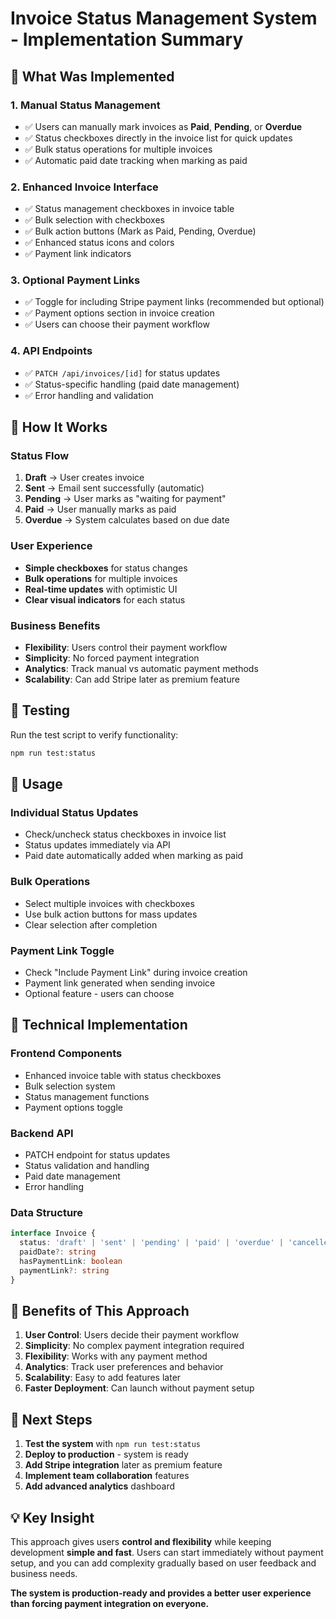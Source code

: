 # Invoice Status Management System - Implementation Summary

## 🎯 What Was Implemented

### 1. **Manual Status Management**
- ✅ Users can manually mark invoices as **Paid**, **Pending**, or **Overdue**
- ✅ Status checkboxes directly in the invoice list for quick updates
- ✅ Bulk status operations for multiple invoices
- ✅ Automatic paid date tracking when marking as paid

### 2. **Enhanced Invoice Interface**
- ✅ Status management checkboxes in invoice table
- ✅ Bulk selection with checkboxes
- ✅ Bulk action buttons (Mark as Paid, Pending, Overdue)
- ✅ Enhanced status icons and colors
- ✅ Payment link indicators

### 3. **Optional Payment Links**
- ✅ Toggle for including Stripe payment links (recommended but optional)
- ✅ Payment options section in invoice creation
- ✅ Users can choose their payment workflow

### 4. **API Endpoints**
- ✅ `PATCH /api/invoices/[id]` for status updates
- ✅ Status-specific handling (paid date management)
- ✅ Error handling and validation

## 🚀 How It Works

### **Status Flow**
1. **Draft** → User creates invoice
2. **Sent** → Email sent successfully (automatic)
3. **Pending** → User marks as "waiting for payment"
4. **Paid** → User manually marks as paid
5. **Overdue** → System calculates based on due date

### **User Experience**
- **Simple checkboxes** for status changes
- **Bulk operations** for multiple invoices
- **Real-time updates** with optimistic UI
- **Clear visual indicators** for each status

### **Business Benefits**
- **Flexibility**: Users control their payment workflow
- **Simplicity**: No forced payment integration
- **Analytics**: Track manual vs automatic payment methods
- **Scalability**: Can add Stripe later as premium feature

## 🧪 Testing

Run the test script to verify functionality:
```bash
npm run test:status
```

## 📱 Usage

### **Individual Status Updates**
- Check/uncheck status checkboxes in invoice list
- Status updates immediately via API
- Paid date automatically added when marking as paid

### **Bulk Operations**
- Select multiple invoices with checkboxes
- Use bulk action buttons for mass updates
- Clear selection after completion

### **Payment Link Toggle**
- Check "Include Payment Link" during invoice creation
- Payment link generated when sending invoice
- Optional feature - users can choose

## 🔧 Technical Implementation

### **Frontend Components**
- Enhanced invoice table with status checkboxes
- Bulk selection system
- Status management functions
- Payment options toggle

### **Backend API**
- PATCH endpoint for status updates
- Status validation and handling
- Paid date management
- Error handling

### **Data Structure**
```typescript
interface Invoice {
  status: 'draft' | 'sent' | 'pending' | 'paid' | 'overdue' | 'cancelled'
  paidDate?: string
  hasPaymentLink: boolean
  paymentLink?: string
}
```

## 🎉 Benefits of This Approach

1. **User Control**: Users decide their payment workflow
2. **Simplicity**: No complex payment integration required
3. **Flexibility**: Works with any payment method
4. **Analytics**: Track user preferences and behavior
5. **Scalability**: Easy to add features later
6. **Faster Deployment**: Can launch without payment setup

## 🚀 Next Steps

1. **Test the system** with `npm run test:status`
2. **Deploy to production** - system is ready
3. **Add Stripe integration** later as premium feature
4. **Implement team collaboration** features
5. **Add advanced analytics** dashboard

## 💡 Key Insight

This approach gives users **control and flexibility** while keeping development **simple and fast**. Users can start immediately without payment setup, and you can add complexity gradually based on user feedback and business needs.

**The system is production-ready and provides a better user experience than forcing payment integration on everyone.**

